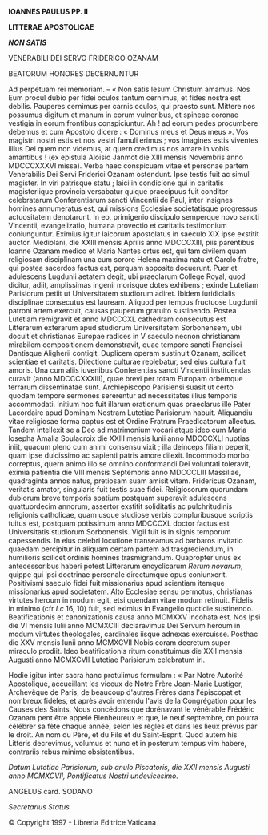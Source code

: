 **IOANNES PAULUS PP. II**

**LITTERAE** **APOSTOLICAE**

***NON SATIS***

VENERABILI DEI SERVO FRIDERICO OZANAM

BEATORUM HONORES DECERNUNTUR

Ad perpetuam rei memoriam. – « Non satis Iesum Christum amamus. Nos Eum procul dubio per fidei oculos tantum cernimus, et fides nostra est debilis. Pauperes cernimus per carnis oculos, qui praesto sunt. Mittere nos possumus digitum et manum in eorum vulneribus, et spineae coronae vestigia in eorum frontibus conspiciuntur. Ah ! ad eorum pedes procumbere debemus et cum Apostolo dicere : « Dominus meus et Deus meus ». Vos magistri nostri estis et nos vestri famuli erimus ; vos imagines estis viventes illius Dei quem non videmus, at quern credimus nos amare in vobis amantibus ! (ex epistula Aloisio Janmot die XIII mensis Novembris anno MDCCCXXXVI missa). Verba haec conspicuam vitae et personae partem Venerabilis Dei Servi Friderici Ozanam ostendunt. Ipse testis fuit ac simul magister. In viri patrisque statu ; laici in condicione qui in caritatis magisteriique provincia versabatur quique praecipuus fuit conditor celebratarum Conferentiarum sancti Vincentii de Paul, inter insignes homines annumeratus est, qui missions Ecclesiae societatisque progressus actuositatem denotarunt. In eo, primigenio discipulo semperque novo sancti Vincentii, evangelizatio, humana provectio et caritatis testimonium coniunguntur. Eximius igitur laicorum apostolatus in saeculo XIX ipse exstitit auctor. Mediolani, die XXIII mensis Aprilis anno MDCCCXIII, piis parentibus Ioanne Ozanam medico et Maria Nantes ortus est, qui tam civilem quam religiosam disciplinam una cum sorore Helena maxima natu et Carolo fratre, qui postea sacerdos factus est, perquam apposite docuerunt. Puer et adulescens Lugdunii aetatem degit, ubi praeclarum College Royal, quod dicitur, adiit, amplissimas ingenii morisque dotes exhibens ; exinde Lutetiam Parisiorum petiit ut Universitatem studiorum adiret. Ibidem iuridicialis disciplinae consecutus est lauream. Aliquod per tempus fructuose Lugdunii patroni artem exercuit, causas pauperum gratuito sustinendo. Postea Lutetiam remigravit et anno MDCCCXL cathedram consecutus est Litterarum exterarum apud studiorum Universitatem Sorbonensem, ubi docuit et christianas Europae radices in V saeculo necnon christianam mirabilem compositionem demonstravit, quae tempore sancti Francisci Dantisque Aligherii contigit. Duplicem operam sustinuit Ozanam, scilicet scientiae et caritatis. Dilectione culturae replebatur, sed eius cultura fuit amoris. Una cum aliis iuvenibus Conferentias sancti Vincentii instituendas curavit (anno MDCCCXXXIII), quae brevi per totam Europam orbemque terrarum disseminatae sunt. Archiepiscopo Parisiensi suasit ut certo quodam tempore sermones sererentur ad necessitates illius temporis accommodati. Initium hoc fuit illarum orationum quas praeclarus ille Pater Lacordaire apud Dominam Nostram Lutetiae Parisiorum habuit. Aliquandiu vitae religiosae forma captus est et Ordine Fratrum Praedicatorum allectus. Tandem intellexit se a Deo ad matrimonium vocari atque ideo cum Maria Iosepha Amalia Soulacroix die XXIII mensis Iunii anno MDCCCXLI nuptias iniit, quacum pleno cum animi consensu vixit ; illa deinceps filiam peperit, quam ipse dulcissimo ac sapienti patris amore dilexit. Incommodo morbo correptus, quern animo illo se omnino conformandi Dei voluntati toleravit, eximia patientia die VIII mensis Septembris anno MDCCCLIII Massiliae, quadraginta annos natus, pretiosam suam amisit vitam. Fridericus Ozanam, veritatis amator, singularis fuit testis suae fidei. Religiosorum quorundam dubiorum breve temporis spatium postquam superavit adulescens quattuordecim annorum, assertor exstitit soliditatis ac pulchritudinis religionis catholicae, quam usque studiose verbis compluribusque scriptis tuitus est, postquam potissimum anno MDCCCXL doctor factus est Universitatis studiorum Sorbonensis. Vigil fuit is in signis temporum capessendis. In eius celebri locutione transeamus ad barbaros invitatio quaedam percipitur in aliquam certam partem ad trasgrediendum, in humilioris scilicet ordinis homines trasmigrandum. Quapropter unus ex antecessoribus haberi potest Litterarum encyclicarum *Rerum novarum*, quippe qui ipsi doctrinae personale directumque opus coniunxerit. Positivismi saeculo fidei fuit missionarius apud scientiam itemque missionarius apud societatem. Alto Ecclesiae sensu permotus, christianas virtutes heroum in modum egit, etsi quendam vitae modum retinuit. Fidelis in minimo (cfr *Lc* 16, 10) fuit, sed eximius in Evangelio quotidie sustinendo. Beatificationis et canonizationis causa anno MCMXXV incohata est. Nos Ipsi die VI mensis Iulii anno MCMXCIII declaravimus Dei Servum heroum in modum virtutes theologales, cardinales iisque adnexas exercuisse. Posthac die XXV mensis Iunii anno MCMXCVII Nobis coram decretum super miraculo prodiit. Ideo beatificationis ritum constituimus die XXII mensis Augusti anno MCMXCVII Lutetiae Parisiorum celebratum iri.

Hodie igitur inter sacra hanc protulimus formulam : « Par Notre Autorité Apostolique, accueillant les viceux de Notre Frère Jean-Marie Lustiger, Archevêque de Paris, de beaucoup d'autres Frères dans l'épiscopat et nombreux fidèles, et après avoir entendu l'avis de la Congrégation pour les Causes des Saints, Nous concédons que dorénavant le vénérable Frédéric Ozanam pent être appelé Bienheureux et que, le neuf septembre, on pourra célébrer sa fête chaque année, selon les règles et dans les lieux prévus par le droit. An nom du Père, et du Fils et du Saint-Esprit. Quod autem his Litteris decrevimus, volumus et nunc et in posterum tempus vim habere, contrariis rebus minime obsistentibus.

*Datum Lutetiae Parisiorum, sub anulo Piscatoris, die XXII mensis Augusti anno MCMXCVII, Pontificatus Nostri undevicesimo.*

ANGELUS card. SODANO

*Secretarius Status*

© Copyright 1997 - Libreria Editrice Vaticana